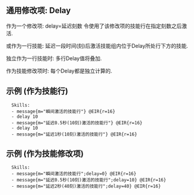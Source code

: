 通用修改项: Delay
--------------------------

作为一个修改项: delay=延迟刻数 令使用了该修改项的技能行在指定刻数之后激活.

或作为一行技能: 延迟一段时间(刻)后激活技能组内位于Delay所处行下方的技能.

独立作为一行技能时: 多行Delay值将叠加.

作为技能修改项时: 每个Delay都是独立计算的.

示例 (作为技能行)
--------

      Skills:
      - message{m="瞬间激活的技能行"} @EIR{r=16}
      - delay 10
      - message{m="延迟0.5秒(10刻)激活的技能行"} @EIR{r=16}
      - delay 10
      - message{m="延迟1秒(10刻)激活的技能行"} @EIR{r=16}

示例 (作为技能修改项)
--------

      Skills:
      - message{m="瞬间激活的技能行";delay=0} @EIR{r=16}
      - message{m="延迟0.5秒(10刻)激活的技能行";delay=10} @EIR{r=16}
      - message{m="延迟2秒(40刻)激活的技能行";delay=40} @EIR{r=16}
